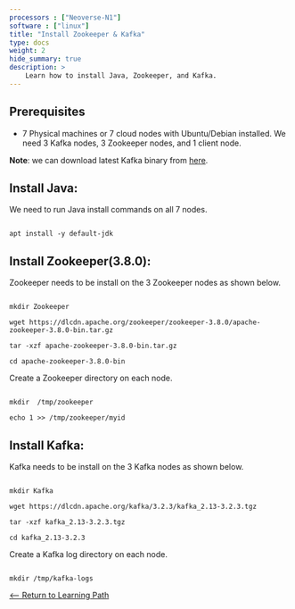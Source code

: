 ```yaml
---
processors : ["Neoverse-N1"]
software : ["linux"]
title: "Install Zookeeper & Kafka"
type: docs
weight: 2
hide_summary: true
description: >
    Learn how to install Java, Zookeeper, and Kafka.
---
```


## Prerequisites

* 7 Physical machines or 7 cloud nodes with Ubuntu/Debian installed. We need 3 Kafka nodes, 3 Zookeeper nodes, and 1 client node.

**Note**: we can download latest Kafka binary from [here](https://dlcdn.apache.org/kafka/).

## Install Java:

We need to run Java install commands on all 7 nodes.

```console

apt install -y default-jdk

```

## Install Zookeeper(3.8.0):

Zookeeper needs to be install on the 3 Zookeeper nodes as shown below.

```console

mkdir Zookeeper

wget https://dlcdn.apache.org/zookeeper/zookeeper-3.8.0/apache-zookeeper-3.8.0-bin.tar.gz

tar -xzf apache-zookeeper-3.8.0-bin.tar.gz

cd apache-zookeeper-3.8.0-bin

```

Create a Zookeeper directory on each node.

```console

mkdir  /tmp/zookeeper

echo 1 >> /tmp/zookeeper/myid

```

## Install Kafka:

Kafka needs to be install on the 3 Kafka nodes as shown below.

```console

mkdir Kafka

wget https://dlcdn.apache.org/kafka/3.2.3/kafka_2.13-3.2.3.tgz

tar -xzf kafka_2.13-3.2.3.tgz

cd kafka_2.13-3.2.3

```
Create a Kafka log directory on each node.

```console

mkdir /tmp/kafka-logs

```

[<-- Return to Learning Path](/content/en/cloud/kafka/#sections)
